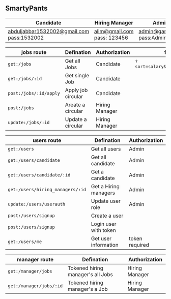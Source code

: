 ## SmartyPants

| Candidate | Hiring Manager |Admin|
|--|--|--|
| abduljabbar1532002@gmail.com pass:1532002 | alim@gmail.com pass: 123456|admin@gamil.com pass:Admin123#


|   jobs route   		| Defination   |Authorization |filter|
|-----------------------|--------------|--------------|--------------|
|`get:/jobs`    		|Get all Jobs    |Candidate	  |`?sort=salary&location=Uttara`|
|`get:/jobs/:id`  		|Get single Job |Candidate 	  |
|`post:/jobs/:id/apply` |Apply job circular |Candidate     |
|`post:/jobs`  			|Areate a circular    |Hiring Manager|
|`update:/jobs/:id`  	|Update a circular    |Hiring Manager|


|      users route               |Defination    	|Authorization |
|--------------------------------|------------------|--------------|
|`get:/users`               	 |Get all users        |Admin         |
|`get:/users/candidate   `       |Get all candidate   |Admin       |
|`get:/users/candidate/:id`      |Get a candidate     |Admin         |
|`get:/users/hiring_managers/:id`|Get a Hiring managers |Admin        |
|`update:/users/userauth`        |Update user role        |Admin       |
|`post:/users/signup`            |Create a user       |
|`post:/users/signup`            |Login user with token|
|`get:/users/me`                 |Get user information | token required

|          manager route    |Defination    |Authorization |
|---------------------------|--------------|--------------|
|`get:/manager/jobs`        |Tokened hiring manager's all Jobs |Hiring Manager|
|`get:/manager/jobs/:id`    |Tokened hiring manager's a Job     |Hiring Manager|



